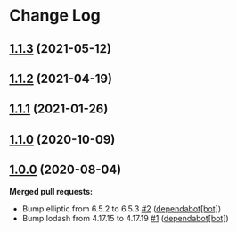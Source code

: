 # Change Log

## [1.1.3](https://github.com/webbuilders-group/silverstripe-datetime-picker-polyfill/compare/1.1.2...1.1.3) (2021-05-12)

## [1.1.2](https://github.com/webbuilders-group/silverstripe-datetime-picker-polyfill/compare/1.1.1...1.1.2) (2021-04-19)

## [1.1.1](https://github.com/webbuilders-group/silverstripe-datetime-picker-polyfill/compare/1.1.0...1.1.1) (2021-01-26)

## [1.1.0](https://github.com/webbuilders-group/silverstripe-datetime-picker-polyfill/compare/1.0.0...1.1.0) (2020-10-09)


## [1.0.0](https://github.com/webbuilders-group/silverstripe-datetime-picker-polyfill/tree/1.0.0) (2020-08-04)
**Merged pull requests:**

- Bump elliptic from 6.5.2 to 6.5.3 [\#2](https://github.com/webbuilders-group/silverstripe-datetime-picker-polyfill/pull/2) ([dependabot[bot]](https://github.com/apps/dependabot))
- Bump lodash from 4.17.15 to 4.17.19 [\#1](https://github.com/webbuilders-group/silverstripe-datetime-picker-polyfill/pull/1) ([dependabot[bot]](https://github.com/apps/dependabot))
